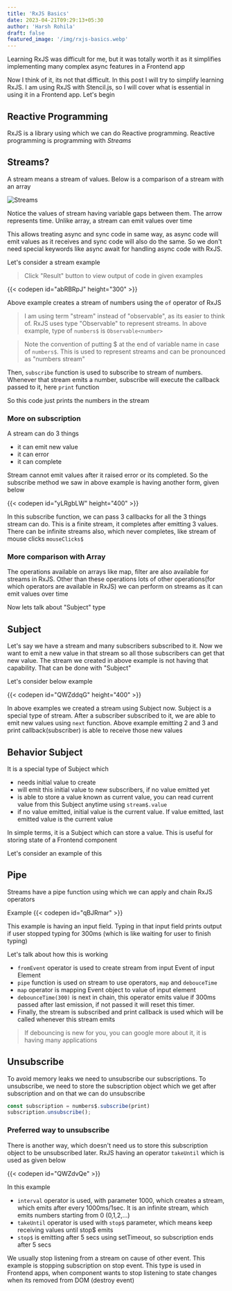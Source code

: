 ```yaml
---
title: 'RxJS Basics'
date: 2023-04-21T09:29:13+05:30
author: 'Harsh Rohila'
draft: false
featured_image: '/img/rxjs-basics.webp'
---
```


Learning RxJS was difficult for me, but it was totally worth it as it simplifies implementing many complex async features in a Frontend app


Now I think of it, its not that difficult. In this post I will try to simplify learning RxJS. I am using RxJS with Stencil.js, so I will cover what is essential in using it in a Frontend app. Let's begin

## Reactive Programming

RxJS is a library using which we can do Reactive programming. Reactive programming is programming with _Streams_

## Streams?

A stream means a stream of values. Below is a comparison of a stream with an array

![Streams](/img/streams.png)

Notice the values of stream having variable gaps between them. The arrow represents time. Unlike array, a stream can emit values over time

This allows treating async and sync code in same way, as async code will emit values as it receives and sync code will also do the same. So we don't need special keywords like async await for handling async code with RxJS.

Let's consider a stream example

> Click "Result" button to view output of code in given examples

{{< codepen id="abRBRpJ" height="300" >}}

Above example creates a stream of numbers using the `of` operator of RxJS
> I am using term "stream" instead of "observable", as its easier to think of. RxJS uses type "Observable" to represent streams. In above example, type of `numbers$` is `Observable<number>`

> Note the convention of putting $ at the end of variable name in case of `numbers$`. This is used to represent streams and can be pronounced as "numbers stream"

Then, `subscribe` function is used to subscribe to stream of numbers. Whenever that stream emits a number, subscribe will execute the callback passed to it, here `print` function

So this code just prints the numbers in the stream

### More on subscription

A stream can do 3 things
- it can emit new value
- it can error
- it can complete

Stream cannot emit values after it raised error or its completed. So the subscribe method we saw in above example is having another form, given below

{{< codepen id="yLRgbLW" height="400" >}}

In this subscribe function, we can pass 3 callbacks for all the 3 things stream can do. This is a finite stream, it completes after emitting 3 values. There can be infinite streams also, which never completes, like stream of mouse clicks `mouseClicks$`

### More comparison with Array
The operations available on arrays like map, filter are also available for streams in RxJS. Other than these operations lots of other operations(for which operators are available in RxJS) we can perform on streams as it can emit values over time

Now lets talk about "Subject" type

## Subject

Let's say we have a stream and many subscribers subscribed to it. Now we want to emit a new value in that stream so all those subscribers can get that new value. The stream we created in above example is not having that capability. That can be done with "Subject"

Let's consider below example

{{< codepen id="QWZddqG" height="400" >}}

In above examples we created a stream using Subject now. Subject is a special type of stream. After a subscriber subscribed to it, we are able to emit new values using `next` function. Above example emitting 2 and 3 and print callback(subscriber) is able to receive those new values

## Behavior Subject

It is a special type of Subject which
- needs initial value to create
- will emit this initial value to new subscribers, if no value emitted yet
- is able to store a value known as current value, you can read current value from this Subject anytime using `stream$.value`
- if no value emitted, initial value is the current value. If value emitted, last emitted value is the current value

In simple terms, it is a Subject which can store a value. This is useful for storing state of a Frontend component

Let's consider an example of this



## Pipe

Streams have a pipe function using which we can apply and chain RxJS operators

Example
{{< codepen id="qBJRmar" >}}

This example is having an input field. Typing in that input field prints output if user stopped typing for 300ms (which is like waiting for user to finish typing)

Let's talk about how this is working

- `fromEvent` operator is used to create stream from input Event of input Element
- `pipe` function is used on stream to use operators, `map` and `debouceTime`
- `map` operator is mapping Event object to value of input element
- `debounceTime(300)` is next in chain, this operator emits value if 300ms passed after last emission, if not passed it will reset this timer.
- Finally, the stream is subscribed and print callback is used which will be called whenever this stream emits
> If debouncing is new for you, you can google more about it, it is having many applications

## Unsubscribe

To avoid memory leaks we need to unsubscribe our subscriptions. To unsubscribe, we need to store the subscription object which we get after subscription and on that we can do unsubscribe

```ts
const subscription = numbers$.subscribe(print)
subscription.unsubscribe();
```

### Preferred way to unsubscribe
There is another way, which doesn't need us to store this subscription object to be unsubscribed later.
RxJS having an operator `takeUntil` which is used as given below

{{< codepen id="QWZdvQe" >}}

In this example
- `interval` operator is used, with parameter 1000, which creates a stream, which emits after every 1000ms/1sec. It is an infinite stream, which emits numbers starting from 0 (0,1,2,...)
- `takeUntil` operator is used with `stop$` parameter, which means keep receiving values until stop$ emits
- `stop$` is emitting after 5 secs using setTimeout, so subscription ends after 5 secs

We usually stop listening from a stream on cause of other event. This example is stopping subscription on stop event. This type is used in Frontend apps, when component wants to stop listening to state changes when its removed from DOM (destroy event)
